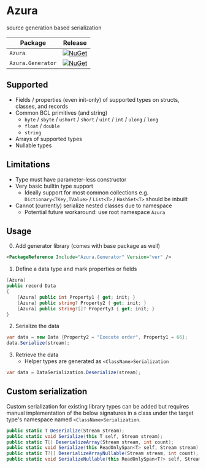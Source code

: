 # Azura
 source generation based serialization 

| Package                | Release |
|------------------------|---------|
| `Azura`           | [![NuGet](https://img.shields.io/nuget/v/Azura.svg)](https://www.nuget.org/packages/Azura/)|
| `Azura.Generator` | [![NuGet](https://img.shields.io/nuget/v/Azura.Generator.svg)](https://www.nuget.org/packages/Azura.Generator/) |


## Supported

* Fields / properties (even init-only) of supported types on structs, classes, and records
* Common BCL primitives (and string)
  - `byte` / `sbyte` / `ushort` / `short` / `uint` / `int` / `ulong` / `long`
  - `float` / `double`
  - `string`
* Arrays of supported types
* Nullable types

## Limitations

* Type must have parameter-less constructor
* Very basic builtin type support
  - Ideally support for most common collections e.g.
    `Dictionary<TKey,TValue>` / `List<T>` / `HashSet<T>` should be inbuilt
* Cannot (currently) serialize nested classes due to namespace
  - Potential future workaround: use root namespace `Azura`

## Usage

0. Add generator library (comes with base package as well)

```xml
<PackageReference Include="Azura.Generator" Version="ver" />
```

1. Define a data type and mark properties or fields

```csharp
[Azura]
public record Data
{
    [Azura] public int Property1 { get; init; }
    [Azura] public string? Property2 { get; init; }
    [Azura] public string?[]? Property3 { get; init; }
}
```

2. Serialize the data

```csharp
var data = new Data {Property2 = "Execute order", Property1 = 66};
data.Serialize(stream);
```

3. Retrieve the data
   - Helper types are generated as `<ClassName>Serialization`

```csharp
var data = DataSerialization.Deserialize(stream);
```

## Custom serialization

Custom serialization for existing library types can be added but requires
manual implementation of the below signatures in a class under the target
type's namespace named `<ClassName>Serialization`.

```csharp
public static T Deserialize(Stream stream);
public static void Serialize(this T self, Stream stream);
public static T[] DeserializeArray(Stream stream, int count);
public static void Serialize(this ReadOnlySpan<T> self, Stream stream);
public static T?[] DeserializeArrayNullable(Stream stream, int count);
public static void SerializeNullable(this ReadOnlySpan<T?> self, Stream stream);
```